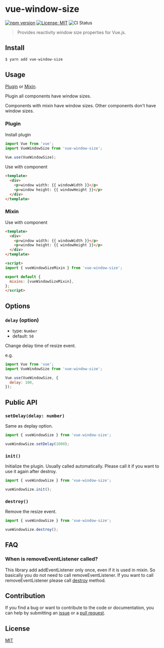 # vue-window-size

[![npm version](https://badge.fury.io/js/vue-window-size.svg)](https://badge.fury.io/js/vue-window-size)
[![License: MIT](https://img.shields.io/badge/License-MIT-green.svg)](https://opensource.org/licenses/MIT)
![CI Status](https://github.com/mya-ake/vue-window-size/workflows/Main%20Workflow/badge.svg)

> Provides reactivity window size properties for Vue.js.

## Install

```bash
$ yarn add vue-window-size
```

## Usage

[Plugin](#Plugin) or [Mixin](#Mixin).

Plugin all components have window sizes.

Components with mixin have window sizes.
Other components don't have window sizes.

### Plugin

Install plugin

```JavaScript
import Vue from 'vue';
import VueWindowSize from 'vue-window-size';
 
Vue.use(VueWindowSize);
```

Use with component

```HTML
<template>
  <div>
    <p>window width: {{ windowWidth }}</p>
    <p>window height: {{ windowHeight }}</p>
  </div>
</template>
```

### Mixin

Use with component

```HTML
<template>
  <div>
    <p>window width: {{ windowWidth }}</p>
    <p>window height: {{ windowHeight }}</p>
  </div>
</template>

<script>
import { vueWindowSizeMixin } from 'vue-window-size';

export default {
  mixins: [vueWindowSizeMixin],
};
</script>
```

## Options

### `delay` (option)

- type: `Number`
- default: `50`

Change delay time of resize event.

e.g.

```JavaScript
import Vue from 'vue';
import VueWindowSize from 'vue-window-size';

Vue.use(VueWindowSize, {
  delay: 100,
});
```

## Public API

### `setDelay(delay: number)`

Same as deplay option.

```JavaScript
import { vueWindowSize } from 'vue-window-size';

vueWindowSize.setDelay(1000);
```

### `init()`

Initialize the plugin.
Usually called automatically.
Please call it if you want to use it again after destroy.

```JavaScript
import { vueWindowSize } from 'vue-window-size';

vueWindowSize.init();
```

### `destroy()`

Remove the resize event.

```JavaScript
import { vueWindowSize } from 'vue-window-size';

vueWindowSize.destroy();
```

## FAQ

### When is removeEventListener called?

This library add addEventListener only once, even if it is used in mixin.
So basically you do not need to call removeEventListener.
If you want to call removeEventListener please call [destroy](#destroy) method.

## Contribution

If you find a bug or want to contribute to the code or documentation, you can help by submitting an [issue](https://github.com/mya-ake/vue-window-size/issues) or a [pull request](https://github.com/mya-ake/vue-window-size/pulls).

## License

[MIT](https://github.com/mya-ake/vue-window-size/blob/master/LICENSE)
